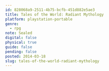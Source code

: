```yaml
---
id: 828068a9-2511-4b75-bcfb-451d882e5ae3
title: Tales of the World: Radiant Mythology
platform: playstation-portable
genre:
  - rpg
note: Sealed
digital: false
physical: true
guide: false
pending: false
posted: 2014-03-18
slug: tales-of-the-world-radiant-mythology
---
```

